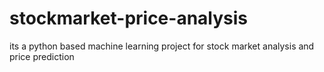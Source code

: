 # stockmarket-price-analysis
its a python based machine learning project for stock market analysis and price prediction

